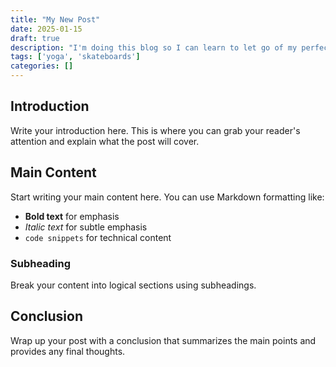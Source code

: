 ```yaml
---
title: "My New Post"
date: 2025-01-15
draft: true
description: "I'm doing this blog so I can learn to let go of my perfectionistic tendencies"
tags: ['yoga', 'skateboards']
categories: []
---
```


## Introduction

Write your introduction here. This is where you can grab your reader's attention and explain what the post will cover.

## Main Content

Start writing your main content here. You can use Markdown formatting like:

- **Bold text** for emphasis
- *Italic text* for subtle emphasis
- `code snippets` for technical content

### Subheading

Break your content into logical sections using subheadings.

## Conclusion

Wrap up your post with a conclusion that summarizes the main points and provides any final thoughts.
